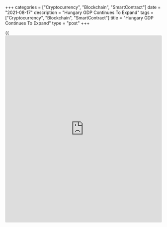 +++
categories = ["Cryptocurrency", "Blockchain", "SmartContract"]
date = "2021-08-17"
description = "Hungary GDP Continues To Expand"
tags = ["Cryptocurrency", "Blockchain", "SmartContract"]
title = "Hungary GDP Continues To Expand"
type = "post"
+++

{{<iframe id="large-banner" src="https://www.bounty.group/#slide=14.0" width="100%" height="600" scrolling="no" style="border: 0px solid rgb(216, 221, 230); border-radius: 3px;">}}

Hungary's [economy][1] further in the second quarter, the Hungarian
Central Statistical Office reported on Tuesday.

Gross domestic product grew 2.7 percent sequentially in the second
quarter, following a 2.0 percent expansion logged in the first quarter.
This was the fourth consecutive quarter of growth.

The main drivers of the increase was industry, data revealed.

On a yearly basis, GDP accelerated 17.7 percent in the second quarter,
after falling 1.8 percent a quarter ago.

Unadjusted GDP surged 17.9 percent annually, after a 2.1 percent decline
in the first quarter. Economists had forecast a 17.1 percent growth.

For comments and feedback [contact](https://www.playgroundfx.com/contact/): editorial@rtt[news](https://www.letsplayfx.com/blog/forex-news-website/).com

[Economic News][1]

 **What parts of the world are seeing the best (and worst) economic
performances lately? Click[here][2] to check out our [Econ Scorecard][2]
and find out! See up-to-the-moment [ranking](https://www.playgroundfx.com/blog/crypto-exchange-ranking/)s for the best and worst
performers in [GDP][3], [unemployment rate][4], [inflation][5] and much
more.**

   1. www.rtt[news](https://www.letsplayfx.com/blog/forex-news-website/).com/Content/EconomicNews.aspx
   2. www.rtt[news](https://www.letsplayfx.com/blog/forex-news-website/).com/economic-scorecard/world-rank/unemployment-rate/highest-performance.aspx
   3. www.rtt[news](https://www.letsplayfx.com/blog/forex-news-website/).com/economic-scorecard/world-rank/GDP/highest-performance.aspx
   4. www.rtt[news](https://www.letsplayfx.com/blog/forex-news-website/).com/economic-scorecard/world-rank/unemployment-rate/lowest-performance.aspx
   5. www.rtt[news](https://www.letsplayfx.com/blog/forex-news-website/).com/economic-scorecard/world-rank/CPI/highest-performance.aspx